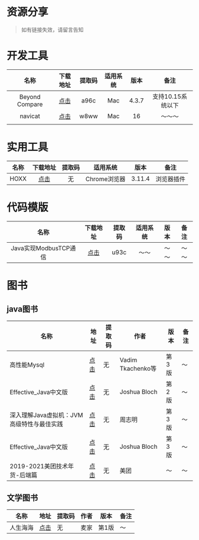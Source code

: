 # 资源分享



> 如有链接失效，请留言告知



# 开发工具

|      名称      |                        下载地址                         | 提取码 | 适用系统 | 版本  |       备注        |
| :------------: | :-----------------------------------------------------: | :----: | :------: | :---: | :---------------: |
| Beyond Compare | [点击](https://pan.baidu.com/s/1U3Ouf9aMMaWz6WJ46Pi7Pw) |  a96c  |   Mac    | 4.3.7 | 支持10.15系统以下 |
|    navicat     | [点击](https://pan.baidu.com/s/1mON7EWmxn7b1d8Xalol4_A) |  w8ww  |   Mac    |  16   |      ～～～       |
|                |                                                         |        |          |       |                   |



# 实用工具    

| 名称 |                      下载地址                      | 提取码 |   适用系统   | 版本   |    备注    |
| :--: | :------------------------------------------------: | :----: | :----------: | ------ | :--------: |
| HOXX | [点击]( https://www.aliyundrive.com/s/oosrDm7KecD) |   无   | Chrome浏览器 | 3.11.4 | 浏览器插件 |



# 代码模版
|         名称          |                        下载地址                         | 提取码 | 适用系统 | 版本 | 备注 |
| :-------------------: | :-----------------------------------------------------: | :----: | :------: | :--: | :--: |
| Java实现ModbusTCP通信 | [点击](https://pan.baidu.com/s/1CaoOHPryKs6KGiHFPDawPg) |  u93c  |   ～～   | ～～ | ～～ |




# 图书 
## java图书
| 名称                                      | 地址                                              | 提取码 | 作者              | 版本  | 备注 |
| ----------------------------------------- | ------------------------------------------------- | ------ | ----------------- | ----- | ---- |
| 高性能Mysql                               | [点击](https://www.aliyundrive.com/s/2QM3fBTsJNU) | 无     | Vadim Tkachenko等 | 第3版 | ～   |
| Effective_Java中文版                      | [点击](https://www.aliyundrive.com/s/hLPabhkmM5L) | 无     | Joshua Bloch      | 第2版 | ～   |
| 深入理解Java虚拟机：JVM高级特性与最佳实践 | [点击](https://www.aliyundrive.com/s/FxuTuMiFG2d) | 无     | 周志明            | 第3版 | ～   |
| Effective_Java中文版                      | [点击](https://www.aliyundrive.com/s/vnGPGp9dMTH) | 无     | Joshua Bloch      | 第3版 | ～   |
| 2019-2021美团技术年货-后端篇              | [点击](https://www.aliyundrive.com/s/Be6emSYPiDn) | 无     | 美团              | ～    | ～   |



## 文学图书

| 名称     | 地址                                              | 提取码 | 作者 | 版本  | 备注 |
| -------- | ------------------------------------------------- | ------ | ---- | ----- | ---- |
| 人生海海 | [点击](https://www.aliyundrive.com/s/DhvU5XfoLua) | 无     | 麦家 | 第1版 | ～   |



